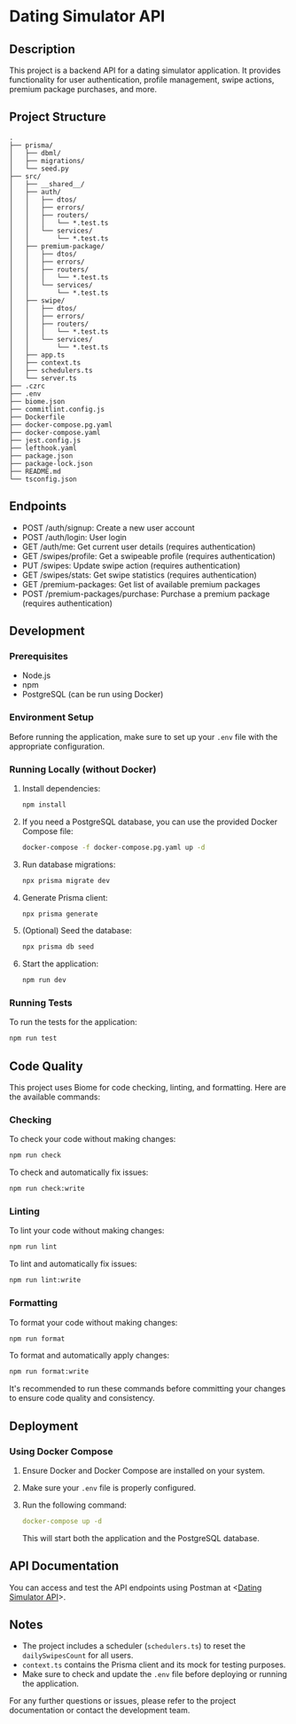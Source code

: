# Dating Simulator API

## Description

This project is a backend API for a dating simulator application. It provides functionality for user authentication, profile management, swipe actions, premium package purchases, and more.

## Project Structure

```
.
├── prisma/
│   ├── dbml/
│   ├── migrations/
│   └── seed.py
├── src/
│   ├── __shared__/
│   ├── auth/
│   │   ├── dtos/
│   │   ├── errors/
│   │   ├── routers/
│   │   │   └── *.test.ts
│   │   └── services/
│   │       └── *.test.ts
│   ├── premium-package/
│   │   ├── dtos/
│   │   ├── errors/
│   │   ├── routers/
│   │   │   └── *.test.ts
│   │   └── services/
│   │       └── *.test.ts
│   ├── swipe/
│   │   ├── dtos/
│   │   ├── errors/
│   │   ├── routers/
│   │   │   └── *.test.ts
│   │   └── services/
│   │       └── *.test.ts
│   ├── app.ts
│   ├── context.ts
│   ├── schedulers.ts
│   └── server.ts
├── .czrc
├── .env
├── biome.json
├── commitlint.config.js
├── Dockerfile
├── docker-compose.pg.yaml
├── docker-compose.yaml
├── jest.config.js
├── lefthook.yaml
├── package.json
├── package-lock.json
├── README.md
└── tsconfig.json
```

## Endpoints

- POST /auth/signup: Create a new user account
- POST /auth/login: User login
- GET /auth/me: Get current user details (requires authentication)
- GET /swipes/profile: Get a swipeable profile (requires authentication)
- PUT /swipes: Update swipe action (requires authentication)
- GET /swipes/stats: Get swipe statistics (requires authentication)
- GET /premium-packages: Get list of available premium packages
- POST /premium-packages/purchase: Purchase a premium package (requires authentication)

## Development

### Prerequisites

- Node.js
- npm
- PostgreSQL (can be run using Docker)

### Environment Setup

Before running the application, make sure to set up your `.env` file with the appropriate configuration.

### Running Locally (without Docker)

1. Install dependencies:

   ```sh
   npm install
   ```

2. If you need a PostgreSQL database, you can use the provided Docker Compose file:

   ```sh
   docker-compose -f docker-compose.pg.yaml up -d
   ```

3. Run database migrations:

   ```sh
   npx prisma migrate dev
   ```

4. Generate Prisma client:

   ```sh
   npx prisma generate
   ```

5. (Optional) Seed the database:

   ```sh
   npx prisma db seed
   ```

6. Start the application:

   ```sh
   npm run dev
   ```

### Running Tests

To run the tests for the application:

```sh
npm run test
```

## Code Quality

This project uses Biome for code checking, linting, and formatting. Here are the available commands:

### Checking

To check your code without making changes:

```sh
npm run check
```

To check and automatically fix issues:

```sh
npm run check:write
```

### Linting

To lint your code without making changes:

```sh
npm run lint
```

To lint and automatically fix issues:

```sh
npm run lint:write
```

### Formatting

To format your code without making changes:

```sh
npm run format
```

To format and automatically apply changes:

```sh
npm run format:write
```

It's recommended to run these commands before committing your changes to ensure code quality and consistency.

## Deployment

### Using Docker Compose

1. Ensure Docker and Docker Compose are installed on your system.
2. Make sure your `.env` file is properly configured.
3. Run the following command:

   ```yaml
   docker-compose up -d
   ```

   This will start both the application and the PostgreSQL database.

## API Documentation

You can access and test the API endpoints using Postman at <[Dating Simulator API](https://documenter.getpostman.com/view/16401831/2sA3s9CTEd)>.

## Notes

- The project includes a scheduler (`schedulers.ts`) to reset the `dailySwipesCount` for all users.
- `context.ts` contains the Prisma client and its mock for testing purposes.
- Make sure to check and update the `.env` file before deploying or running the application.

For any further questions or issues, please refer to the project documentation or contact the development team.

